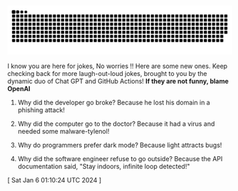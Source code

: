 <picture>
  <source media="(prefers-color-scheme: dark)" srcset="https://raw.githubusercontent.com/platane/platane/output/github-contribution-grid-snake-dark.svg">
  <source media="(prefers-color-scheme: light)" srcset="https://raw.githubusercontent.com/platane/platane/output/github-contribution-grid-snake.svg">
  <img alt="github contribution grid snake animation" src="https://raw.githubusercontent.com/platane/platane/output/github-contribution-grid-snake.svg">
</picture>


I know you are here for jokes, No worries !!
Here are some new ones. Keep checking back for more laugh-out-loud jokes, brought to you by the dynamic duo of Chat GPT and GitHub Actions! __If they are not funny, blame OpenAI__
 
1. Why did the developer go broke? Because he lost his domain in a phishing attack!

2. Why did the computer go to the doctor? Because it had a virus and needed some malware-tylenol!

3. Why do programmers prefer dark mode? Because light attracts bugs!

4. Why did the software engineer refuse to go outside? Because the API documentation said, "Stay indoors, infinite loop detected!"
 
[ 
Sat Jan  6 01:10:24 UTC 2024
 ]
